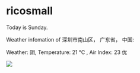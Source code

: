 # ricosmall

Today is Sunday.

Weather infomation of 深圳市南山区， 广东省， 中国: 

Weather: 阴, Temperature: 21 ℃ , Air Index: 23 优

<img src="https://github-readme-stats.vercel.app/api?username=ricosmall&show_icons=true" />
